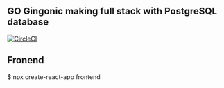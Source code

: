 ## GO Gingonic making full stack with PostgreSQL database
[![CircleCI](https://circleci.com/gh/dkantikorn/go-gin-fullstack.svg?style=svg)](https://circleci.com/gh/dkantikorn/go-gin-fullstack)



## Fronend
$ npx create-react-app frontend